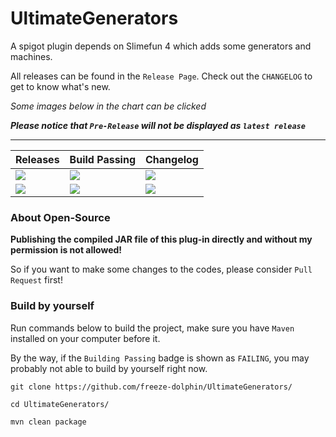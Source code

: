 # UltimateGenerators

A spigot plugin depends on Slimefun 4 which adds some generators and machines.

All releases can be found in the `Release Page`.
Check out the `CHANGELOG` to get to know what's new.

*Some images below in the chart can be clicked*

***Please notice that `Pre-Release` will not be displayed as `latest release`***

---

| Releases | Build Passing | Changelog |
| ---- | ---- | ---- |
| <a href="https://github.com/freeze-dolphin/UltimateGenerators/releases/latest/"><img src="https://img.shields.io/badge/rls-Latest-orange?style=for-the-badge"></img></link> | <img src="https://img.shields.io/github/workflow/status/freeze-dolphin/UltimateGenerators/Java%20CI%20with%20Maven/master?style=for-the-badge"></img> | <a href="https://github.com/freeze-dolphin/UltimateGenerators/blob/master/CHANGELOG"><img src="https://img.shields.io/badge/File-Changelog-B8BFFF?style=for-the-badge"></img></link> |
| <a href="https://github.com/freeze-dolphin/UltimateGenerators/releases"><img src="https://img.shields.io/badge/Page-Releases-lime?style=for-the-badge"></img></link> | <img src="https://img.shields.io/badge/__-Placeholder-white?style=for-the-badge"></img> | <img src="https://img.shields.io/badge/__-Placeholder-white?style=for-the-badge"></img> |

### About Open-Source

**Publishing the compiled JAR file of this plug-in directly and without my permission is not allowed!**

So if you want to make some changes to the codes, please consider `Pull Request` first!

### Build by yourself

Run commands below to build the project, make sure you have `Maven` installed on your computer before it.

By the way, if the `Building Passing` badge is shown as `FAILING`, you may probably not able to build by yourself right now.

```
git clone https://github.com/freeze-dolphin/UltimateGenerators/

cd UltimateGenerators/

mvn clean package
```
